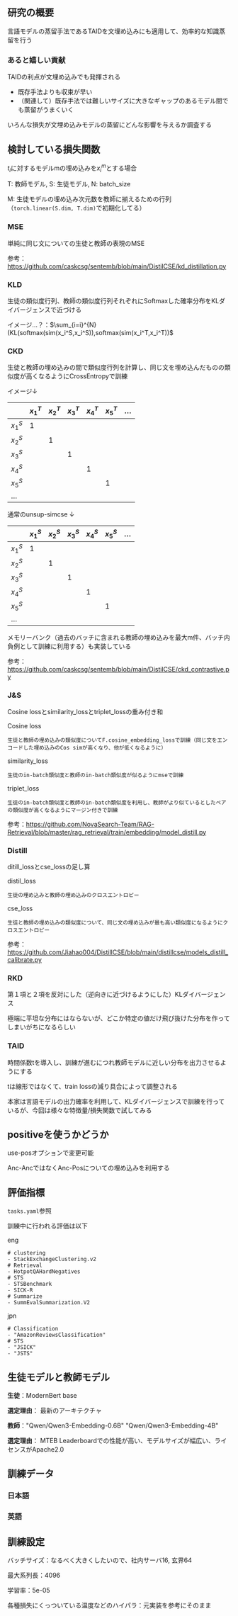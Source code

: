 ## **研究の概要**

言語モデルの蒸留手法であるTAIDを文埋め込みにも適用して、効率的な知識蒸留を行う

### **あると嬉しい貢献**

TAIDの利点が文埋め込みでも発揮される

- 既存手法よりも収束が早い
- （関連して）既存手法では難しいサイズに大きなギャップのあるモデル間でも蒸留がうまくいく

いろんな損失が文埋め込みモデルの蒸留にどんな影響を与えるか調査する

## **検討している損失関数**

$t_i$に対するモデルmの埋め込みを$x_i^m$とする場合

T: 教師モデル, S: 生徒モデル, N: batch_size

M: 生徒モデルの埋め込み次元数を教師に揃えるための行列（`torch.linear(S.dim, T.dim)`で初期化してる）

### MSE

単純に同じ文についての生徒と教師の表現のMSE

参考：https://github.com/caskcsg/sentemb/blob/main/DistilCSE/kd_distillation.py

### KLD

生徒の類似度行列、教師の類似度行列それぞれにSoftmaxした確率分布をKLダイバージェンスで近づける

イメージ…？：$\sum_{i=i}^{N}(KL(softmax(sim(x_i^S,x_i^S)),softmax(sim(x_i^T,x_i^T))$

### CKD

生徒と教師の埋め込みの間で類似度行列を計算し、同じ文を埋め込んだものの類似度が高くなるようにCrossEntropyで訓練

イメージ↓

|  | $x_1^T$ | $x_2^T$ | $x_3^T$ | $x_4^T$ | $x_5^T$ | … |
| --- | --- | --- | --- | --- | --- | --- |
| $x_1^S$ | 1 |  |  |  |  |  |
| $x_2^S$ |  | 1 |  |  |  |  |
| $x_3^S$ |  |  | 1 |  |  |  |
| $x_4^S$ |  |  |  | 1 |  |  |
| $x_5^S$ |  |  |  |  | 1 |  |
| … |  |  |  |  |  |  |

通常のunsup-simcse ↓

|  | $x_1^S$ | $x_2^S$ | $x_3^S$ | $x_4^S$ | $x_5^S$ | … |
| --- | --- | --- | --- | --- | --- | --- |
| $x_1^S$ | 1 |  |  |  |  |  |
| $x_2^S$ |  | 1 |  |  |  |  |
| $x_3^S$ |  |  | 1 |  |  |  |
| $x_4^S$ |  |  |  | 1 |  |  |
| $x_5^S$ |  |  |  |  | 1 |  |
| … |  |  |  |  |  |  |

メモリーバンク（過去のバッチに含まれる教師の埋め込みを最大m件、バッチ内負例として訓練に利用する）も実装している

参考：https://github.com/caskcsg/sentemb/blob/main/DistilCSE/ckd_contrastive.py

### J&S

Cosine lossとsimilarity_lossとtriplet_lossの重み付き和

Cosine loss

    生徒と教師の埋め込みの類似度についてF.cosine_embedding_lossで訓練（同じ文をエンコードした埋め込みのCos simが高くなり、他が低くなるように）

similarity_loss

    生徒のin-batch類似度と教師のin-batch類似度が似るようにmseで訓練

triplet_loss

    生徒のin-batch類似度と教師のin-batch類似度を利用し、教師がより似ているとしたペアの類似度が高くなるようにマージン付きで訓練

参考：https://github.com/NovaSearch-Team/RAG-Retrieval/blob/master/rag_retrieval/train/embedding/model_distill.py

### Distill

ditill_lossとcse_lossの足し算

distil_loss

    生徒の埋め込みと教師の埋め込みのクロスエントロピー

cse_loss

    生徒と教師の埋め込みの類似度について、同じ文の埋め込みが最も高い類似度になるようにクロスエントロピー

参考：https://github.com/Jiahao004/DistillCSE/blob/main/distillcse/models_distill_calibrate.py

### RKD

第１項と２項を反対にした（逆向きに近づけるようにした）KLダイバージェンス

極端に平坦な分布にはならないが、どこか特定の値だけ飛び抜けた分布を作ってしまいがちになるらしい

### TAID

時間係数tを導入し、訓練が進むにつれ教師モデルに近しい分布を出力させるようにする

tは線形ではなくて、train lossの減り具合によって調整される

本家は言語モデルの出力確率を利用して、KLダイバージェンスで訓練を行っているが、今回は様々な特徴量/損失関数で試してみる

## positiveを使うかどうか

use-posオプションで変更可能

Anc-AncではなくAnc-Posについての埋め込みを利用する


## 評価指標
`tasks.yaml`参照

訓練中に行われる評価は以下

eng

    # clustering
    - StackExchangeClustering.v2
    # Retrieval
    - HotpotQAHardNegatives
    # STS
    - STSBenchmark
    - SICK-R
    # Summarize
    - SummEvalSummarization.V2

jpn
    
    # Classification
    - "AmazonReviewsClassification"
    # STS
    - "JSICK"
    - "JSTS"

## 生徒モデルと教師モデル

**生徒**：ModernBert base

**選定理由**： 最新のアーキテクチャ

**教師**："Qwen/Qwen3-Embedding-0.6B" "Qwen/Qwen3-Embedding-4B"

**選定理由**： MTEB Leaderboardでの性能が高い、モデルサイズが幅広い、ライセンスがApache2.0

## 訓練データ

### 日本語


### 英語



## 訓練設定

バッチサイズ：なるべく大きくしたいので、社内サーバ16, 玄界64

最大系列長：4096

学習率：5e-05

各種損失にくっついている温度などのハイパラ：元実装を参考にそのまま